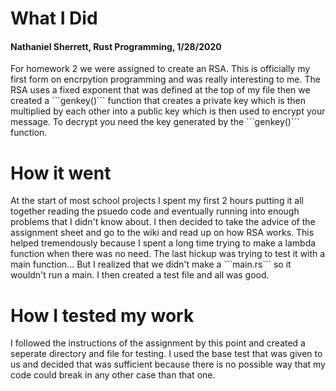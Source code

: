 <h1>What I Did</h1><h4>Nathaniel Sherrett, Rust Programming, 1/28/2020</h4>
<p>For homework 2 we were assigned to create an RSA. This is officially my first form on encrpytion programming and was really interesting to me. 
The RSA uses a fixed exponent that was defined at the top of my file then we created a ```genkey()``` function that creates a private key which is then multiplied by
each other into a public key which is then used to encrypt your message. To decrypt you need the key generated by the ```genkey()``` function.  </p>
<h1>How it went</h1>
<p>At the start of most school projects I spent my first 2 hours putting it all together reading the psuedo code and eventually running into enough problems that I didn't know about.
I then decided to take the advice of the assignment sheet and go to the wiki and read up on how RSA works. This helped tremendously because I spent a long time trying to make a lambda function when there was no need. The last hickup was trying to test it with a main function... But I realized that we didn't make a ```main.rs``` so it wouldn't run a main. I then created a test file and all was good.  </p>
<h1>How I tested my work</h1>
<p>I followed the instructions of the assignment by this point and created a seperate directory and file for testing. I used the base test that was given to us and decided that was sufficient because there is no possible way that my code could break in any other case than that one.  </p>